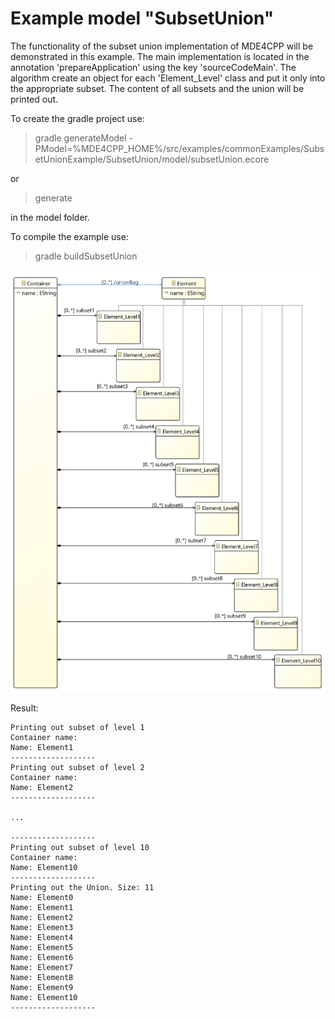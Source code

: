 # Example model "SubsetUnion"

The functionality of the subset union implementation of MDE4CPP will be demonstrated in this example. The main implementation is located in the annotation 'prepareApplication' using the key 'sourceCodeMain'. The algorithm create an object for each 'Element_Level' class and put it only into the appropriate subset. The content of all subsets and the union will be printed out.

To create the gradle project use:

> gradle generateModel -PModel=%MDE4CPP_HOME%/src/examples/commonExamples/SubsetUnionExample/SubsetUnion/model/subsetUnion.ecore

or

> generate

in the model folder.

To compile the example use:

> gradle buildSubsetUnion

![Class diagramm of model *SubsetUnion*](diagram.png)

Result:
```
Printing out subset of level 1
Container name:
Name: Element1
-------------------
Printing out subset of level 2
Container name:
Name: Element2
-------------------

...

-------------------
Printing out subset of level 10
Container name:
Name: Element10
-------------------
Printing out the Union. Size: 11
Name: Element0
Name: Element1
Name: Element2
Name: Element3
Name: Element4
Name: Element5
Name: Element6
Name: Element7
Name: Element8
Name: Element9
Name: Element10
-------------------
```